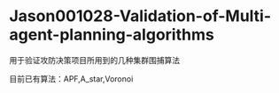 # Jason001028-Validation-of-Multi-agent-planning-algorithms
用于验证攻防决策项目所用到的几种集群围捕算法

目前已有算法：APF,A_star,Voronoi
